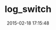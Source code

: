---
layout: post
title:  "log_switch"
repo:   "turboladen/log_switch"
date:   2015-02-18 17:15:48
gemurl: http://github.com/turboladen/log_switch
---